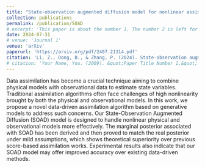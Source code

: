 ```yaml
---
title: "State-observation augmented diffusion model for nonlinear assimilation"
collection: publications
permalink: /publication/SOAD
# excerpt: 'This paper is about the number 1. The number 2 is left for future work.'
date: 2024-07-31
# venue: 'Journal 1'
venue: 'arXiv'
paperurl: 'https://arxiv.org/pdf/2407.21314.pdf'
citation: 'Li, Z., Dong, B., & Zhang, P. (2024). State-observation augmented diffusion model for nonlinear assimilation. arXiv preprint arXiv:2407.21314'
# citation: 'Your Name, You. (2009). &quot;Paper Title Number 1.&quot; <i>Journal 1</i>. 1(1).'
---
```


Data assimilation has become a crucial technique aiming to combine physical models with observational data to estimate state variables. Traditional assimilation algorithms often face challenges of high nonlinearity brought by both the physical and observational models. In this work, we propose a novel data-driven assimilation algorithm based on generative models to address such concerns. Our State-Observation Augmented Diffusion (SOAD) model is designed to handle nonlinear physical and observational models more effectively. The marginal posterior associated with SOAD has been derived and then proved to match the real posterior under mild assumptions, which shows theoretical superiority over previous score-based assimilation works. Experimental results also indicate that our SOAD model may offer improved accuracy over existing data-driven methods.
<!-- Recommended citation: Your Name, You. (2009). "Paper Title Number 1." <i>Journal 1</i>. 1(1). -->